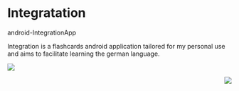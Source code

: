 # Integratation
android-IntegrationApp

Integration is a flashcards android application tailored for my personal use and aims to facilitate learning the german language.


<p align="left">
  <img src="https://github.com/MohamedHishamNofal/Integratation/issues/1#issue-666683804">
</p>
<p align="right">
  <img   src="https://github.com/MohamedHishamNofal/Integratation/issues/1#issuecomment-664722244">
</p>
